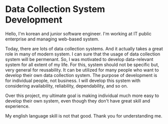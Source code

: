 # Data Collection System Development

Hello, I'm korean and junior software engineer.
I'm working at IT public enterprise and managing web-based system.

Today, there are lots of data collection systems.
And it actually takes a great role in many of modern system.
I can sure that the usage of data collection system will be permenant. 
So, I was motivated to develop data-relevant system for all extent of my life.
For this, system should not be specific but, very general for reusability. 
It can be utilized for many people who want to develop their own data collection system.
The purpose of development is for individual people, not business.
I will develop this system with considering availability, reliability, dependability, and so on.  

Over this project, my ultimate goal is making individual much more easy to develop their own system,
even though they don't have great skill and experience.

My english language skill is not that good. Thank you for understanding me.
